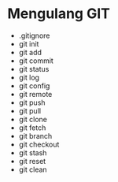 # Mengulang GIT

- .gitignore
- git init
- git add
- git commit
- git status
- git log
- git config
- git remote
- git push
- git pull
- git clone
- git fetch
- git branch
- git checkout
- git stash
- git reset
- git clean